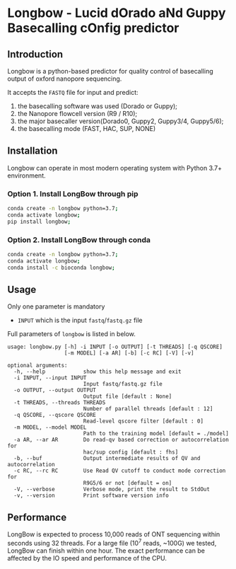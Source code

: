 # Longbow - Lucid dOrado aNd Guppy Basecalling cOnfig predictor

## Introduction
Longbow is a python-based predictor for quality control of basecalling output of oxford nanopore sequencing.

It accepts the `FASTQ` file for input and predict:
1. the basecalling software was used (Dorado or Guppy);
2. the Nanopore flowcell version (R9 / R10);
3. the major basecaller version(Dorado0, Guppy2, Guppy3/4, Guppy5/6);
4. the basecalling mode (FAST, HAC, SUP, NONE)

## Installation
Longbow can operate in most modern operating system with Python 3.7+ environment. 
### Option 1. Install LongBow through pip
```bash
conda create -n longbow python=3.7;
conda activate longbow;
pip install longbow;
```

### Option 2. Install LongBow through conda
```bash
conda create -n longbow python=3.7;
conda activate longbow;
conda install -c bioconda longbow;
```


## Usage
Only one parameter is mandatory 
- `INPUT` which is the input `fastq`/`fastq.gz` file

Full parameters of `longbow` is listed in below. 
```
usage: longbow.py [-h] -i INPUT [-o OUTPUT] [-t THREADS] [-q QSCORE]
                  [-m MODEL] [-a AR] [-b] [-c RC] [-V] [-v]

optional arguments:
  -h, --help            show this help message and exit
  -i INPUT, --input INPUT
                        Input fastq/fastq.gz file
  -o OUTPUT, --output OUTPUT
                        Output file [default : None]
  -t THREADS, --threads THREADS
                        Number of parallel threads [default : 12]
  -q QSCORE, --qscore QSCORE
                        Read-level qscore filter [default : 0]
  -m MODEL, --model MODEL
                        Path to the training model [default = ./model]
  -a AR, --ar AR        Do read-qv based correction or autocorrelation for
                        hac/sup config [default : fhs]
  -b, --buf             Output intermediate results of QV and autocorrelation
  -c RC, --rc RC        Use Read QV cutoff to conduct mode correction for
                        R9G5/6 or not [default = on]
  -V, --verbose         Verbose mode, print the result to StdOut
  -v, --version         Print software version info
```

## Performance
LongBow is expected to process 10,000 reads of ONT sequencing within seconds using 32 threads. For a large file (10<sup>7</sup> reads, ~100G) we tested, LongBow can finish within one hour.
The exact performance can be affected by the IO speed and performance of the CPU.
